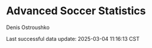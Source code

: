 # Advanced Soccer Statistics
Denis Ostroushko

<!-- gfm -->

Last successful data update: 2025-03-04 11:16:13 CST
